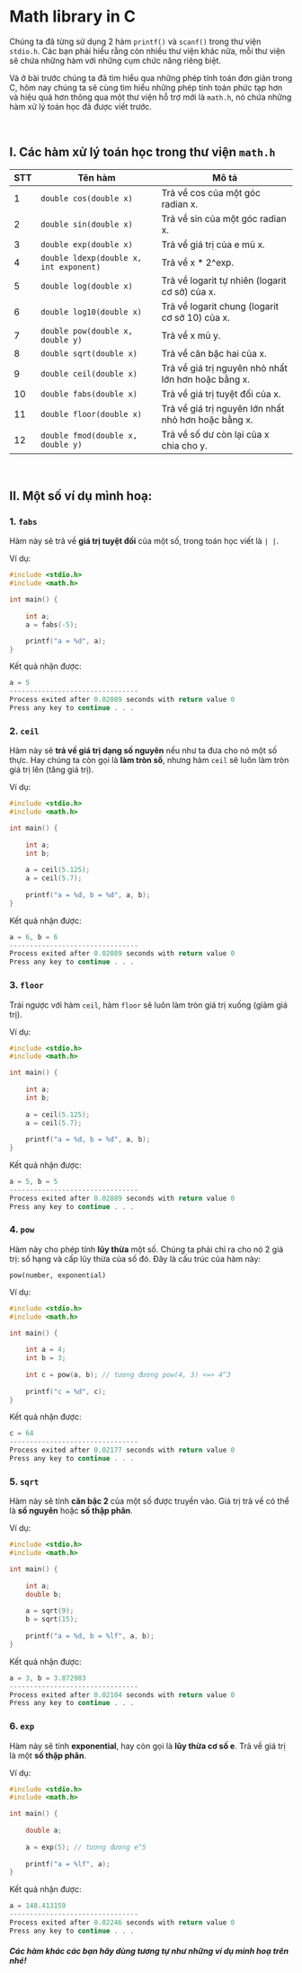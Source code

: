 # Math library in C

Chúng ta đã từng sử dụng 2 hàm `printf()` và `scanf()` trong thư viện `stdio.h`.  Các bạn phải hiểu rằng còn nhiều thư viện khác nữa, mỗi thư viện sẽ chứa những hàm với những cụm chức năng riêng biệt.

Và ở bài trước chúng ta đã tìm hiểu qua những phép tính toán đơn giản trong C, hôm nay chúng ta sẽ cùng tìm hiểu những phép tính toán phức tạp hơn và hiệu quả hơn thông qua một thư viện hỗ trợ mới là `math.h`, nó chứa những hàm xử lý toán học đã được viết trước.

<br />

## I. Các hàm xử lý toán học trong thư viện `math.h`

|STT     | Tên hàm | Mô tả |
| ------ | ------- | ----- |
| 1	 | `double cos(double x)`                 | Trả về cos của một góc radian x.                    |
| 2	 | `double sin(double x)`                 | Trả về sin của một góc radian x.                    |
| 3	 | `double exp(double x)`                 | Trả về giá trị của e mũ x.                          |
| 4	 | `double ldexp(double x, int exponent)` | Trả về x * 2^exp.                                   |
| 5	 | `double log(double x)`                 | Trả về logarit tự nhiên (logarit cơ sở) của x.      |
| 6	 | `double log10(double x)`               | Trả về logarit chung (logarit cơ sở 10) của x.      |
| 7	 | `double pow(double x, double y)`       | Trả về x mũ y.                                      |
| 8	 | `double sqrt(double x)`                | Trả về căn bậc hai của x.                           |
| 9	 | `double ceil(double x)`                | Trả về giá trị nguyên nhỏ nhất lớn hơn hoặc bằng x. |
| 10	 | `double fabs(double x)`                | Trả về giá trị tuyệt đối của x.                     |
| 11	 | `double floor(double x)`               | Trả về giá trị nguyên lớn nhất nhỏ hơn hoặc bằng x. |
| 12	 | `double fmod(double x, double y)`      | Trả về số dư còn lại của x chia cho y.              |

<br />

## II. Một số ví dụ mình hoạ:

### 1. `fabs`

Hàm này sẽ trả về **giá trị tuyệt đối** của một số, trong toán học viết là `| |`. 

Ví dụ:
```c
#include <stdio.h>
#include <math.h>

int main() {
	
    int a;
    a = fabs(-5);

    printf("a = %d", a);	
}
```

Kết quả nhận được:
```c
a = 5  
--------------------------------  
Process exited after 0.02089 seconds with return value 0  
Press any key to continue . . .
```

### 2. `ceil`

Hàm này sẽ **trả về giá trị dạng số nguyên** nếu như ta đưa cho nó một số thực. Hay chúng ta còn gọi là **làm tròn số**, nhưng hàm `ceil` sẽ luôn làm tròn giá trị lên (tăng giá trị).
 
Ví dụ:
```c
#include <stdio.h>
#include <math.h>

int main() {
	
    int a;
    int b;
    
    a = ceil(5.125);
    a = ceil(5.7);
    
    printf("a = %d, b = %d", a, b);	
}
```

Kết quả nhận được:
```c
a = 6, b = 6
--------------------------------  
Process exited after 0.02089 seconds with return value 0  
Press any key to continue . . .
```

### 3. `floor`

Trái ngược với hàm `ceil`, hàm `floor` sẽ luôn làm tròn giá trị xuống (giảm giá trị).

Ví dụ:
```c
#include <stdio.h>
#include <math.h>

int main() {
	
    int a;
    int b;
    
    a = ceil(5.125);
    a = ceil(5.7);
    
    printf("a = %d, b = %d", a, b);	
}
```

Kết quả nhận được:
```c
a = 5, b = 5
--------------------------------  
Process exited after 0.02089 seconds with return value 0  
Press any key to continue . . .
```

### 4. `pow`

Hàm này cho phép tính **lũy thừa** một số. Chúng ta phải chỉ ra cho nó 2 giá trị: số hạng và cấp lũy thừa của số đó. Đây là cấu trúc của hàm này: 

`pow(number, exponential)`

Ví dụ:
```c
#include <stdio.h>
#include <math.h>

int main() {
	
    int a = 4;
    int b = 3;
    
    int c = pow(a, b); // tương đương pow(4, 3) <=> 4^3
    
    printf("c = %d", c);	
}
```

Kết quả nhận được:
```c
c = 64
--------------------------------
Process exited after 0.02177 seconds with return value 0
Press any key to continue . . .
```

### 5. `sqrt`

Hàm này sẽ tính **căn bậc 2** của một số được truyền vào. Giá trị trả về có thể là **số nguyên** hoặc **số thập phân**.

Ví dụ:
```c
#include <stdio.h>
#include <math.h>

int main() {
	
    int a;
    double b;
    
    a = sqrt(9);
    b = sqrt(15);
    
    printf("a = %d, b = %lf", a, b);	
}
```

Kết quả nhận được:
```c
a = 3, b = 3.872983
--------------------------------
Process exited after 0.02104 seconds with return value 0
Press any key to continue . . .
```

### 6. `exp`

Hàm này sẽ tính **exponential**, hay còn gọi là **lũy thừa cơ số e**. Trả về giá trị là một **số thập phân**.

Ví dụ:
```c
#include <stdio.h>
#include <math.h>

int main() {
	
    double a;
    
    a = exp(5); // tương đương e^5
    
    printf("a = %lf", a);	
}
```

Kết quả nhận được:
```c
a = 148.413159
--------------------------------
Process exited after 0.02246 seconds with return value 0
Press any key to continue . . .
```

#### _Các hàm khác các bạn hãy dùng tương tự như những ví dụ minh hoạ trên nhé!_

<br />
